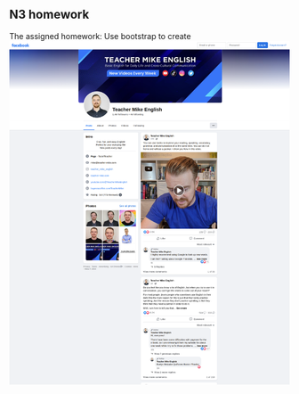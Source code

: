 ## N3 homework
The assigned homework: Use bootstrap to create ![Facebook-profile-page](../30-04-2023/images/ScreenShot%20Tool%20-20230428125611-1_0.png)
